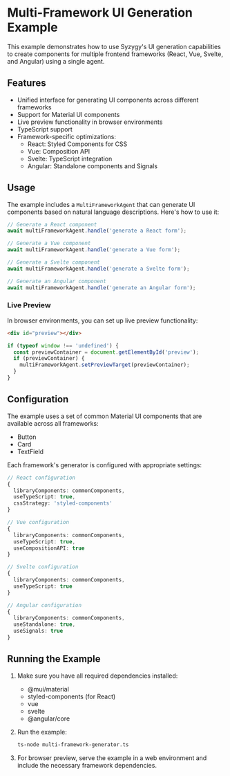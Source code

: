 # Multi-Framework UI Generation Example

This example demonstrates how to use Syzygy's UI generation capabilities to create components for multiple frontend frameworks (React, Vue, Svelte, and Angular) using a single agent.

## Features

- Unified interface for generating UI components across different frameworks
- Support for Material UI components
- Live preview functionality in browser environments
- TypeScript support
- Framework-specific optimizations:
  - React: Styled Components for CSS
  - Vue: Composition API
  - Svelte: TypeScript integration
  - Angular: Standalone components and Signals

## Usage

The example includes a `MultiFrameworkAgent` that can generate UI components based on natural language descriptions. Here's how to use it:

```typescript
// Generate a React component
await multiFrameworkAgent.handle('generate a React form');

// Generate a Vue component
await multiFrameworkAgent.handle('generate a Vue form');

// Generate a Svelte component
await multiFrameworkAgent.handle('generate a Svelte form');

// Generate an Angular component
await multiFrameworkAgent.handle('generate an Angular form');
```

### Live Preview

In browser environments, you can set up live preview functionality:

```html
<div id="preview"></div>
```

```typescript
if (typeof window !== 'undefined') {
  const previewContainer = document.getElementById('preview');
  if (previewContainer) {
    multiFrameworkAgent.setPreviewTarget(previewContainer);
  }
}
```

## Configuration

The example uses a set of common Material UI components that are available across all frameworks:

- Button
- Card
- TextField

Each framework's generator is configured with appropriate settings:

```typescript
// React configuration
{
  libraryComponents: commonComponents,
  useTypeScript: true,
  cssStrategy: 'styled-components'
}

// Vue configuration
{
  libraryComponents: commonComponents,
  useTypeScript: true,
  useCompositionAPI: true
}

// Svelte configuration
{
  libraryComponents: commonComponents,
  useTypeScript: true
}

// Angular configuration
{
  libraryComponents: commonComponents,
  useStandalone: true,
  useSignals: true
}
```

## Running the Example

1. Make sure you have all required dependencies installed:
   - @mui/material
   - styled-components (for React)
   - vue
   - svelte
   - @angular/core

2. Run the example:
   ```bash
   ts-node multi-framework-generator.ts
   ```

3. For browser preview, serve the example in a web environment and include the necessary framework dependencies. 